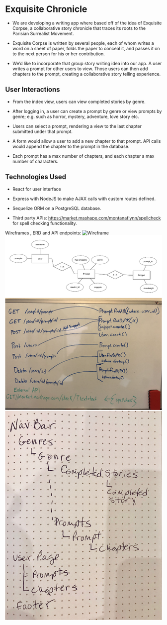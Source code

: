 # Exquisite Chronicle
* We are developing a writing app where based off of the idea of Exquisite Corpse, a collaborative story chronicle that traces its roots to the Parisian Surrealist Movement.

* Exquisite Corpse is written by several people, each of whom writes a word on a sheet of paper, folds the paper to conceal it, and passes it on to the next person for his or her contribution.

* We’d like to incorporate that group story writing idea into our app. A user writes a prompt for other users to view. Those users can then add chapters to the prompt, creating a collaborative story telling experience.

## User Interactions
* From the index view, users can view completed stories by genre. 	

* After logging in, a user can create a prompt by genre or view prompts by genre; e.g. such as horror, mystery, adventure, love story etc.

* Users can select a prompt, rendering a view to the last chapter submitted under that prompt.

* A form would allow a user to add a new chapter to that prompt. API calls would append the chapter to the prompt in the database.

* Each prompt has a max number of chapters, and each chapter a max number of characters.

## Technologies Used
* React for user interface

* Express with NodeJS to make AJAX calls with custom routes defined.

* Sequelize ORM on a PostgreSQL database.

* Third party APIs: https://market.mashape.com/montanaflynn/spellcheck for spell checking functionality.

Wireframes , ERD and API endpoints:
![Wireframe]()
![ERD](https://github.com/EJLugo/exquisite-chronicle/blob/master/images/erdplus-diagram.png)
![API](https://github.com/EJLugo/exquisite-chronicle/blob/master/images/API-endpoints.png)
![Component Hierarchy](https://github.com/EJLugo/exquisite-chronicle/blob/master/images/component-hierarchy.JPG)
